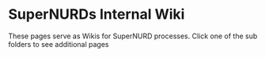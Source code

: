 # SuperNURDs Internal Wiki

These pages serve as Wikis for SuperNURD processes. Click one of the sub folders to see additional pages